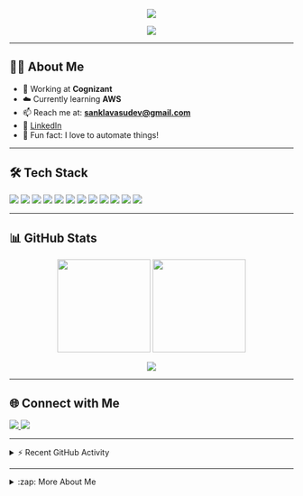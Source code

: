 <!--
**vasudev-san/vasudev-san** is a ✨ _special_ ✨ repository because its `README.md` (this file) appears on your GitHub profile.
-->

<p align="center">
  <img src="https://capsule-render.vercel.app/api?type=waving&color=0:0c2ffb,100:00dfd8&height=180&section=header&text=Hi%20👋%20I'm%20Vasudev!&fontSize=38&fontColor=ffffff" />
</p>

<p align="center">
  <img src="https://readme-typing-svg.herokuapp.com?font=Fira+Code&color=00DFD8&size=25&center=true&vCenter=true&width=440&lines=Software+Engineer+at+Cognizant;Cloud+Learner;Open+Source+Contributor;Always+Learning+New+Things" />
</p>

---

## 👨‍💻 About Me

- 💼 Working at **Cognizant**
- ☁️ Currently learning **AWS**
- 📫 Reach me at: **sanklavasudev@gmail.com**
- 🔗 [LinkedIn](https://www.linkedin.com/in/vasudev-sankla-3144271b1/)
- 🚀 Fun fact: I love to automate things!

---

## 🛠️ Tech Stack

<p>
  <img src="https://img.shields.io/badge/Java-ED8B00?style=for-the-badge&logo=java&logoColor=white"/>
  <img src="https://img.shields.io/badge/Python-3776AB?style=for-the-badge&logo=python&logoColor=white"/>
  <img src="https://img.shields.io/badge/C++-00599C?style=for-the-badge&logo=c%2B%2B&logoColor=white"/>
  <img src="https://img.shields.io/badge/HTML5-E34F26?style=for-the-badge&logo=html5&logoColor=white"/>
  <img src="https://img.shields.io/badge/CSS3-1572B6?style=for-the-badge&logo=css3&logoColor=white"/>
  <img src="https://img.shields.io/badge/JavaScript-F7DF1E?style=for-the-badge&logo=javascript&logoColor=black"/>
  <img src="https://img.shields.io/badge/SQL-003B57?style=for-the-badge&logo=sql&logoColor=white"/>
  <img src="https://img.shields.io/badge/MySQL-00758F?style=for-the-badge&logo=mysql&logoColor=white"/>
  <img src="https://img.shields.io/badge/Git-F05032?style=for-the-badge&logo=git&logoColor=white"/>
  <img src="https://img.shields.io/badge/GitHub-181717?style=for-the-badge&logo=github&logoColor=white"/>
  <img src="https://img.shields.io/badge/Terminal-000000?style=for-the-badge&logo=gnubash&logoColor=white"/>
  <img src="https://img.shields.io/badge/VS%20Code-007ACC?style=for-the-badge&logo=visual-studio-code&logoColor=white"/>
</p>

---

## 📊 GitHub Stats

<p align="center">
  <img src="https://github-readme-stats.vercel.app/api?username=vasudev-san&show_icons=true&theme=cobalt&count_private=true" height="165"/>
  <img src="https://github-readme-streak-stats.herokuapp.com/?user=vasudev-san&theme=blue-green" height="165"/>
</p>
<p align="center">
  <img src="https://github-readme-stats.vercel.app/api/top-langs/?username=vasudev-san&langs_count=8&layout=compact&theme=cobalt"/>
</p>

---

## 🌐 Connect with Me

<p>
  <a href="https://www.linkedin.com/in/vasudev-sankla-3144271b1/" target="_blank">
    <img src="https://img.shields.io/badge/-Vasudev-blue?style=for-the-badge&logo=Linkedin&logoColor=white"/>
  </a>
  <a href="mailto:sanklavasudev@gmail.com">
    <img src="https://img.shields.io/badge/-sanklavasudev@gmail.com-c14438?style=for-the-badge&logo=Gmail&logoColor=white"/>
  </a>
</p>

---

<details>
  <summary>⚡ Recent GitHub Activity</summary>
  <br />
  <!--START_SECTION:activity-->
  <!--END_SECTION:activity-->
  <br />
</details>

---

<details>
  <summary> :zap: More About Me</summary>
  <br />
  <ul>
    <li>🎯 Always striving to learn and grow.</li>
    <li>🤝 Open to collaborations, feel free to reach out!</li>
    <li>🎧 Music and tech keep me going.</li>
  </ul>
</details>
